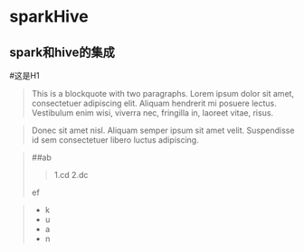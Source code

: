 # sparkHive
spark和hive的集成
------
#这是H1
> This is a blockquote with two paragraphs. Lorem ipsum dolor sit amet,
consectetuer adipiscing elit. Aliquam hendrerit mi posuere lectus.
Vestibulum enim wisi, viverra nec, fringilla in, laoreet vitae, risus.
 
> Donec sit amet nisl. Aliquam semper ipsum sit amet velit. Suspendisse
id sem consectetuer libero luctus adipiscing.


>##ab
>>1.cd
>>2.dc
>
>ef

>+ k
>+ u
>+ a
>+ n
